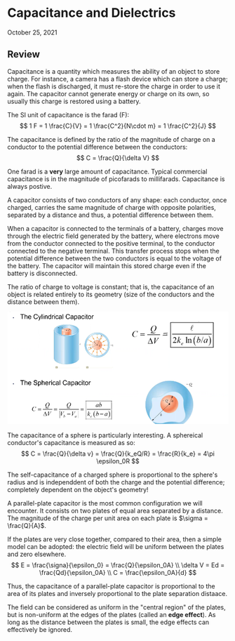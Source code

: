 # Capacitance and Dielectrics
October 25, 2021

## Review

Capacitance is a quantity which measures the ability of an object to store charge. For instance, a camera has a flash device which can store a charge; when the flash is discharged, it must re-store the charge in order to use it again. The capacitor cannot generate energy or charge on its own, so usually this charge is restored using a battery.

The SI unit of capacitance is the farad (F):
$$
1 F = 1 \frac{C}{V} = 1 \frac{C^2}{N\cdot m} = 1 \frac{C^2}{J}
$$

The capacitance is defined by the ratio of the magnitude of charge on a conductor to the potential difference between the conductors:
$$
C = \frac{Q}{\delta V}
$$

One farad is a **very** large amount of capacitance. Typical commercial capacitance is in the magnitude of picofarads to millifarads. Capacitance is always postive.

A capacitor consists of two conductors of any shape: each conductor, once charged, carries the same magnitude of charge with opposite polarities, separated by a distance and thus, a potential difference between them.

When a capacitor is connected to the terminals of a battery, charges move through the electric field generated by the battery, where electrons move from the conductor connected to the positive terminal, to the conductor connected to the negative terminal. This transfer process stops when the potential difference between the two conductors is equal to the voltage of the battery. The capacitor will maintain this stored charge even if the battery is disconnected.

The ratio of charge to voltage is constant; that is, the capacitance of an object is related entirely to its geometry (size of the conductors and the distance between them).

![Capacitor shapes](../images/capacitor-shapes.png)

The capacitance of a sphere is particularly interesting. A sphereical conductor's capacitance is measured as so:
$$
C =  \frac{Q}{\delta v} = \frac{Q}{k_eQ/R} = \frac{R}{k_e} = 4\pi \epsilon_0R
$$

The self-capacitance of a charged sphere is proportional to the sphere's radius and is independdent of both the charge and the potential difference; completely dependent on the object's geometry!

A parallel-plate capacitor is the most common configuration we will encounter. It consists on two plates of equal area separated by a distance. The magnitude of the charge per unit area on each plate is $\sigma = \frac{Q}{A}$.

If the plates are very close together, compared to their area, then a simple model can be adopted: the electric field will be uniform between the plates and zero elsewhere.
$$
E = \frac{\signa}{\epsilon_0} = \frac{Q}{\epsilon_0A} \\
\delta V = Ed = \frac{Qd}{\epsilon_0A} \\
C = \frac{\epsilon_0A}{d}
$$

Thus, the capacitance of a parallel-plate capacitor is proportional to the area of its plates and inversely proportional to the plate separation distaace.

The field can be considered as uniform in the "central region" of the plates, but is non-uniform at the edges of the plates (called an **edge effect**). As long as the distance between the plates is small, the edge effects can effectively be ignored.

